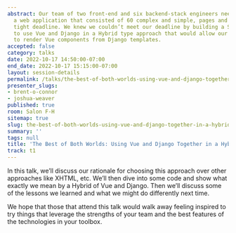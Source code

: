```yaml
---
abstract: Our team of two front-end and six backend-stack engineers needed to build
  a web application that consisted of 60 complex and simple, pages and forms on a
  tight deadline. We knew we couldn’t meet our deadline by building a SPA, so we opted
  to use Vue and Django in a Hybrid type approach that would allow our back-end engineers
  to render Vue components from Django templates.
accepted: false
category: talks
date: 2022-10-17 14:50:00-07:00
end_date: 2022-10-17 15:15:00-07:00
layout: session-details
permalink: /talks/the-best-of-both-worlds-using-vue-and-django-together-in-a-hybrid-approach/
presenter_slugs:
- brent-o-connor
- joshua-weaver
published: true
room: Salon F-H
sitemap: true
slug: the-best-of-both-worlds-using-vue-and-django-together-in-a-hybrid-approach
summary: ''
tags: null
title: 'The Best of Both Worlds: Using Vue and Django Together in a Hybrid Approach'
track: t1
---
```


In this talk, we’ll discuss our rationale for choosing this approach over other approaches like XHTML, etc. We’ll then dive into some code and show what exactly we mean by a Hybrid of Vue and Django. Then we’ll discuss some of the lessons we learned and what we might do differently next time.

We hope that those that attend this talk would walk away feeling inspired to try things that leverage the strengths of your team and the best features of the technologies in your toolbox.